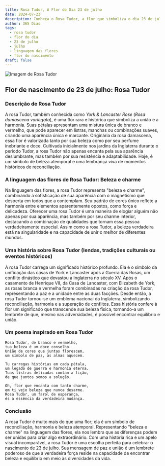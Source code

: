 ```yaml
---
title: Rosa Tudor, A Flor do Dia 23 de julho
date: 2024-07-23
description: Conheça o Rosa Tudor, a flor que simboliza o dia 23 de julho e seu significado 'Beleza e charme'. Explore a beleza e o simbolismo desta flor encantadora.
author: 365 Dias
tags:
  - rosa tudor
  - flor do dia
  - 23 de julho
  - julho
  - linguagem das flores
  - flor do nascimento
draft: false
---
```


![Imagem de Rosa Tudor](https://cdn.pixabay.com/photo/2014/03/30/13/01/rose-301406_640.jpg#center)


## Flor de nascimento de 23 de julho: Rosa Tudor

### Descrição de Rosa Tudor

A rosa Tudor, também conhecida como _York & Lancaster Rose_ (_Rosa damascena variegata_), é uma flor rara e histórica que simboliza a união e a harmonia. Suas pétalas apresentam uma mistura única de branco e vermelho, que pode aparecer em listras, manchas ou combinações suaves, criando uma aparência única e marcante. Originária da rosa damascena, essa flor é valorizada tanto por sua beleza como por seu perfume inebriante e doce. Cultivada inicialmente nos jardins da Inglaterra durante o período Tudor, a rosa Tudor não apenas encanta pela sua aparência deslumbrante, mas também por sua resistência e adaptabilidade. Hoje, é um símbolo de beleza atemporal e uma lembrança viva de momentos históricos de reconciliação.

### A linguagem das flores de Rosa Tudor: Beleza e charme

Na linguagem das flores, a rosa Tudor representa "beleza e charme", combinando a sofisticação de sua aparência com o magnetismo que desperta em todos que a contemplam. Seu padrão de cores único reflete a harmonia entre elementos aparentemente opostos, como força e delicadeza. Oferecer uma rosa Tudor é uma maneira de elogiar alguém não apenas por sua aparência, mas também por seu charme interior, destacando a combinação de qualidades que tornam essa pessoa verdadeiramente especial. Assim como a rosa Tudor, a beleza verdadeira está na singularidade e na capacidade de unir o melhor de diferentes mundos.

### Uma história sobre Rosa Tudor (lendas, tradições culturais ou eventos históricos)

A rosa Tudor carrega um significado histórico profundo. Ela é o símbolo da unificação das casas de York e Lancaster após a Guerra das Rosas, um conflito dinástico que devastou a Inglaterra no século XV. Após o casamento de Henrique VII, da Casa de Lancaster, com Elizabeth de York, as rosas branca e vermelha foram combinadas na criação da rosa Tudor, representando a paz e a unidade entre as duas facções. Desde então, a rosa Tudor tornou-se um emblema nacional da Inglaterra, simbolizando reconciliação, harmonia e a superação de conflitos. Essa história confere à flor um significado que transcende sua beleza física, tornando-a um lembrete de que, mesmo nas adversidades, é possível encontrar equilíbrio e união.

### Um poema inspirado em Rosa Tudor

```
Rosa Tudor, de branco e vermelho,  
tua beleza é um doce conselho.  
União de cores que juntas florescem,  
um símbolo de paz, as almas aquecem.  

Tu carregas histórias em cada pétala,  
um legado de guerra e harmonia eterna.  
Tuas listras delicadas contam a lição,  
de que juntos somos a solução.  

Oh, flor que encanta com tanto charme,  
em ti vejo beleza que nunca desarme.  
Rosa Tudor, um farol de esperança,  
és a essência da verdadeira mudança.  
```

### Conclusão

A rosa Tudor é muito mais do que uma flor; ela é um símbolo de reconciliação, harmonia e beleza atemporal. Representando "beleza e charme" na linguagem das flores, ela nos lembra que as diferenças podem ser unidas para criar algo extraordinário. Com uma história rica e um apelo visual incomparável, a rosa Tudor é uma escolha perfeita para celebrar o nascimento de 23 de julho. Sua mensagem de paz e união é um lembrete poderoso de que a verdadeira força reside na capacidade de encontrar beleza e equilíbrio em meio às diversidades da vida.